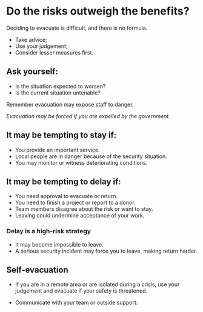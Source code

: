 [Title]: # (Deciding to evacuate)
[Order]: # (0.1)

# Do the risks outweigh the benefits?

Deciding to evacuate is difficult, and there is no formula.

*	Take advice;
*	Use your judgement;
*	Consider lesser measures first. 

## Ask yourself: 

*	Is the situation expected to worsen?
*	Is the current situation untenable? 

Remember evacuation may expose staff to danger.  

_Evacuation may be forced if you are expelled by the government._

## It may be tempting to stay if:

*	You provide an important service. 
*	Local people are in danger because of the security situation.
*	You may monitor or witness deteriorating conditions.  

## It may be tempting to delay if: 

*	You need approval to evacuate or return. 
*	You need to finish a project or report to a donor.
*	Team members disagree about the risk or want to stay.
*	Leaving could undermine acceptance of your work.

### Delay is a high-risk strategy

*	It may become impossible to leave.
*	A serious security incident may force you to leave, making return harder.

## Self-evacuation 

*	If you are in a remote area or are isolated during a crisis, use your judgement and evacuate if your safety is threatened.  

*	Communicate with your team or outside support.

